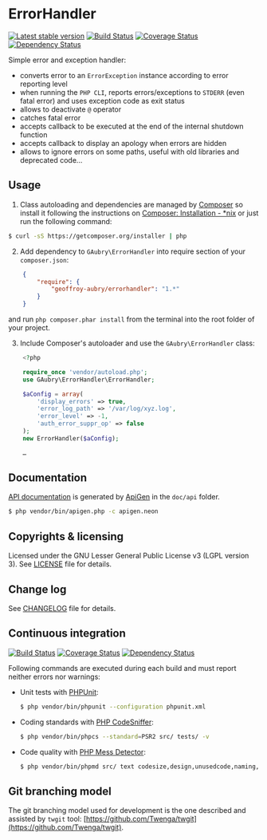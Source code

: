# ErrorHandler

[![Latest stable version](https://poser.pugx.org/geoffroy-aubry/ErrorHandler/v/stable.png "Latest stable version")](https://packagist.org/packages/geoffroy-aubry/ErrorHandler)
[![Build Status](https://secure.travis-ci.org/geoffroy-aubry/ErrorHandler.png?branch=stable)](http://travis-ci.org/geoffroy-aubry/ErrorHandler)
[![Coverage Status](https://coveralls.io/repos/geoffroy-aubry/ErrorHandler/badge.png?branch=stable)](https://coveralls.io/r/geoffroy-aubry/ErrorHandler)
[![Dependency Status](https://www.versioneye.com/user/projects/5354e190fe0d071c050011c1/badge.png)](https://www.versioneye.com/user/projects/5354e190fe0d071c050011c1)

Simple error and exception handler:

 * converts error to an `ErrorException` instance according to error reporting level
 * when running the `PHP CLI`, reports errors/exceptions to `STDERR` (even fatal error)
   and uses exception code as exit status
 * allows to deactivate `@` operator
 * catches fatal error
 * accepts callback to be executed at the end of the internal shutdown function
 * accepts callback to display an apology when errors are hidden
 * allows to ignore errors on some paths, useful with old libraries and deprecated code…

## Usage

1. Class autoloading and dependencies are managed by [Composer](http://getcomposer.org/)
so install it following the instructions
on [Composer: Installation - *nix](http://getcomposer.org/doc/00-intro.md#installation-nix)
or just run the following command:
```bash
$ curl -sS https://getcomposer.org/installer | php
```

2. Add dependency to `GAubry\ErrorHandler` into require section of your `composer.json`:
```json
    {
        "require": {
            "geoffroy-aubry/errorhandler": "1.*"
        }
    }
```
and run `php composer.phar install` from the terminal into the root folder of your project.

3. Include Composer's autoloader and use the `GAubry\ErrorHandler` class:
```php
    <?php

    require_once 'vendor/autoload.php';
    use GAubry\ErrorHandler\ErrorHandler;

    $aConfig = array(
        'display_errors' => true,
        'error_log_path' => '/var/log/xyz.log',
        'error_level' => -1,
        'auth_error_suppr_op' => false
    );
    new ErrorHandler($aConfig);

    …
```

## Documentation
[API documentation](http://htmlpreview.github.io/?https://github.com/geoffroy-aubry/ErrorHandler/blob/stable/doc/api/index.html)
is generated by [ApiGen](http://apigen.org/) in the `doc/api` folder.

```bash
$ php vendor/bin/apigen.php -c apigen.neon
```

## Copyrights & licensing
Licensed under the GNU Lesser General Public License v3 (LGPL version 3).
See [LICENSE](LICENSE) file for details.

## Change log
See [CHANGELOG](CHANGELOG.md) file for details.

## Continuous integration

[![Build Status](https://secure.travis-ci.org/geoffroy-aubry/ErrorHandler.png?branch=stable)](http://travis-ci.org/geoffroy-aubry/ErrorHandler)
[![Coverage Status](https://coveralls.io/repos/geoffroy-aubry/ErrorHandler/badge.png?branch=stable)](https://coveralls.io/r/geoffroy-aubry/ErrorHandler)
[![Dependency Status](https://www.versioneye.com/user/projects/5354e190fe0d071c050011c1/badge.png)](https://www.versioneye.com/user/projects/5354e190fe0d071c050011c1)

Following commands are executed during each build and must report neither errors nor warnings:

 * Unit tests with [PHPUnit](https://github.com/sebastianbergmann/phpunit/):

    ```bash
    $ php vendor/bin/phpunit --configuration phpunit.xml
    ```

 *  Coding standards with [PHP CodeSniffer](http://pear.php.net/package/PHP_CodeSniffer):

    ```bash
    $ php vendor/bin/phpcs --standard=PSR2 src/ tests/ -v
    ```

 *  Code quality with [PHP Mess Detector](http://phpmd.org/):

    ```bash
    $ php vendor/bin/phpmd src/ text codesize,design,unusedcode,naming,controversial
    ```

## Git branching model
The git branching model used for development is the one described and assisted by `twgit` tool: [https://github.com/Twenga/twgit](https://github.com/Twenga/twgit).
